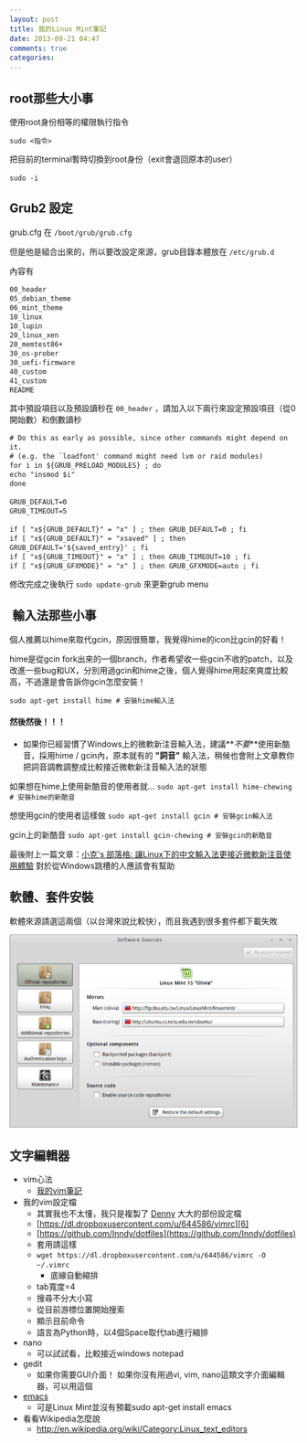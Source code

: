 ```yaml
---
layout: post
title: 我的Linux Mint筆記
date: 2013-09-21 04:47
comments: true
categories:
---
```


## root那些大小事

使用root身份相等的權限執行指令

`sudo <指令>`

把目前的terminal暫時切換到root身份（exit會退回原本的user）

`sudo -i`

## Grub2 設定

grub.cfg 在 `/boot/grub/grub.cfg`

但是他是組合出來的，所以要改設定來源，grub目錄本體放在 `/etc/grub.d`


內容有

```
00_header
05_debian_theme
06_mint_theme
10_linux
10_lupin
20_linux_xen
20_memtest86+
30_os-prober
30_uefi-firmware
40_custom
41_custom
README
```

其中預設項目以及預設讀秒在 `00_header` ，請加入以下兩行來設定預設項目（從0開始數）和倒數讀秒

```
# Do this as early as possible, since other commands might depend on it.
# (e.g. the `loadfont' command might need lvm or raid modules)
for i in ${GRUB_PRELOAD_MODULES} ; do
echo "insmod $i"
done

GRUB_DEFAULT=0
GRUB_TIMEOUT=5

if [ "x${GRUB_DEFAULT}" = "x" ] ; then GRUB_DEFAULT=0 ; fi
if [ "x${GRUB_DEFAULT}" = "xsaved" ] ; then GRUB_DEFAULT='${saved_entry}' ; fi
if [ "x${GRUB_TIMEOUT}" = "x" ] ; then GRUB_TIMEOUT=10 ; fi
if [ "x${GRUB_GFXMODE}" = "x" ] ; then GRUB_GFXMODE=auto ; fi
```

修改完成之後執行 `sudo update-grub` 來更新grub menu

##  輸入法那些小事

個人推薦以hime來取代gcin，原因很簡單，我覺得hime的icon比gcin的好看！

hime是從gcin fork出來的一個branch，作者希望收一些gcin不收的patch，以及改進一些bug和UX，分別用過gcin和hime之後，個人覺得hime用起來爽度比較高，不過還是會告訴你gcin怎麼安裝！

`sudo apt-get install hime # 安裝hime輸入法`

#### 然後然後！！！

* 如果你已經習慣了Windows上的微軟新注音輸入法，建議**_不要_**使用新酷音，採用hime / gcin內，原本就有的 **"詞音"** 輸入法，稍候也會附上文章教你把詞音調教調整成比較接近微軟新注音輸入法的狀態

如果想在hime上使用新酷音的使用者就...  `sudo apt-get install hime-chewing # 安裝hime的新酷音`

想使用gcin的使用者這樣做 `sudo apt-get install gcin # 安裝gcin輸入法`

gcin上的新酷音 `sudo apt-get install gcin-chewing # 安裝gcin的新酷音`


最後附上一篇文章：[小克's 部落格: 讓Linux下的中文輸入法更接近微軟新注音使用體驗][2]
對於從Windows跳槽的人應該會有幫助

## 軟體、套件安裝

軟體來源請選這兩個（以台灣來說比較快），而且我遇到很多套件都下載失敗

[![%E8%9E%A2%E5%B9%95%E6%93%B7%E5%9C%96%E5%AD%98%E7%82%BA+2013-09-21+00:17:40.png](/images/2013-09-21-linux-mint-note--155b9f3f--screenshot.png)][3]

## 文字編輯器

* vim心法
	* [我的vim筆記][4]
* 我的vim設定檔
	* 其實我也不太懂，我只是複製了 [Denny][5] 大大的部份設定檔
	* [https://dl.dropboxusercontent.com/u/644586/vimrc][6]
	* [https://github.com/Inndy/dotfiles](https://github.com/Inndy/dotfiles)
	* 套用請這樣
	* `wget https://dl.dropboxusercontent.com/u/644586/vimrc -O ~/.vimrc`
		* 底線自動縮排
    * tab寬度=4
    * 搜尋不分大小寫
    * 從目前游標位置開始搜索
    * 顯示目前命令
    * 語言為Python時，以4個Space取代tab進行縮排
* nano
	* 可以試試看，比較接近windows notepad
* gedit
	* 如果你需要GUI介面！ 如果你沒有用過vi, vim, nano這類文字介面編輯器，可以用這個
* [emacs][7]
	* 可是Linux Mint並沒有預載sudo apt-get install emacs
* 看看Wikipedia怎麼說
	* http://en.wikipedia.org/wiki/Category:Linux_text_editors



[2]: http://goodjack.blogspot.tw/2013/08/linux-phonetic-setting.html
[3]: http://3.bp.blogspot.com/-iPmuE2rLoyI/Ujx1fHL7ajI/AAAAAAAABk8/ld2WnykPcpM/s1600/%E8%9E%A2%E5%B9%95%E6%93%B7%E5%9C%96%E5%AD%98%E7%82%BA+2013-09-21+00:17:40.png
[4]: http://inndyxd.blogspot.tw/2013/09/my-vim-note.html
[5]: http://www.plurk.com/denny0223
[6]: https://dl.dropboxusercontent.com/u/644586/vimrc
[7]: http://www.gnu.org/software/emacs/
